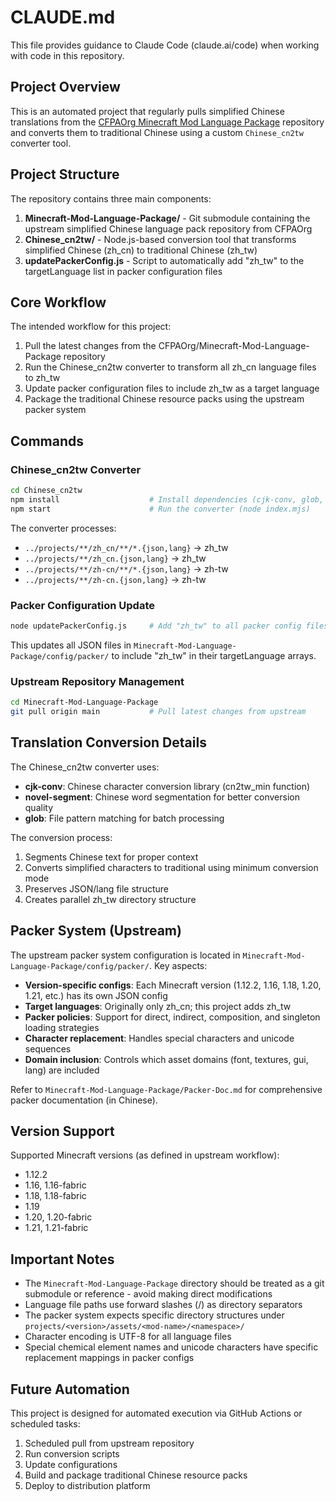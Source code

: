# CLAUDE.md

This file provides guidance to Claude Code (claude.ai/code) when working with code in this repository.

## Project Overview

This is an automated project that regularly pulls simplified Chinese translations from the [CFPAOrg Minecraft Mod Language Package](https://github.com/CFPAOrg/Minecraft-Mod-Language-Package) repository and converts them to traditional Chinese using a custom `Chinese_cn2tw` converter tool.

## Project Structure

The repository contains three main components:

1. **Minecraft-Mod-Language-Package/** - Git submodule containing the upstream simplified Chinese language pack repository from CFPAOrg
2. **Chinese_cn2tw/** - Node.js-based conversion tool that transforms simplified Chinese (zh_cn) to traditional Chinese (zh_tw)
3. **updatePackerConfig.js** - Script to automatically add "zh_tw" to the targetLanguage list in packer configuration files

## Core Workflow

The intended workflow for this project:

1. Pull the latest changes from the CFPAOrg/Minecraft-Mod-Language-Package repository
2. Run the Chinese_cn2tw converter to transform all zh_cn language files to zh_tw
3. Update packer configuration files to include zh_tw as a target language
4. Package the traditional Chinese resource packs using the upstream packer system

## Commands

### Chinese_cn2tw Converter

```bash
cd Chinese_cn2tw
npm install                    # Install dependencies (cjk-conv, glob, novel-segment)
npm start                      # Run the converter (node index.mjs)
```

The converter processes:
- `../projects/**/zh_cn/**/*.{json,lang}` → zh_tw
- `../projects/**/zh_cn.{json,lang}` → zh_tw
- `../projects/**/zh-cn/**/*.{json,lang}` → zh-tw
- `../projects/**/zh-cn.{json,lang}` → zh-tw

### Packer Configuration Update

```bash
node updatePackerConfig.js     # Add "zh_tw" to all packer config files
```

This updates all JSON files in `Minecraft-Mod-Language-Package/config/packer/` to include "zh_tw" in their targetLanguage arrays.

### Upstream Repository Management

```bash
cd Minecraft-Mod-Language-Package
git pull origin main           # Pull latest changes from upstream
```

## Translation Conversion Details

The Chinese_cn2tw converter uses:
- **cjk-conv**: Chinese character conversion library (cn2tw_min function)
- **novel-segment**: Chinese word segmentation for better conversion quality
- **glob**: File pattern matching for batch processing

The conversion process:
1. Segments Chinese text for proper context
2. Converts simplified characters to traditional using minimum conversion mode
3. Preserves JSON/lang file structure
4. Creates parallel zh_tw directory structure

## Packer System (Upstream)

The upstream packer system configuration is located in `Minecraft-Mod-Language-Package/config/packer/`. Key aspects:

- **Version-specific configs**: Each Minecraft version (1.12.2, 1.16, 1.18, 1.20, 1.21, etc.) has its own JSON config
- **Target languages**: Originally only zh_cn; this project adds zh_tw
- **Packer policies**: Support for direct, indirect, composition, and singleton loading strategies
- **Character replacement**: Handles special characters and unicode sequences
- **Domain inclusion**: Controls which asset domains (font, textures, gui, lang) are included

Refer to `Minecraft-Mod-Language-Package/Packer-Doc.md` for comprehensive packer documentation (in Chinese).

## Version Support

Supported Minecraft versions (as defined in upstream workflow):
- 1.12.2
- 1.16, 1.16-fabric
- 1.18, 1.18-fabric
- 1.19
- 1.20, 1.20-fabric
- 1.21, 1.21-fabric

## Important Notes

- The `Minecraft-Mod-Language-Package` directory should be treated as a git submodule or reference - avoid making direct modifications
- Language file paths use forward slashes (/) as directory separators
- The packer system expects specific directory structures under `projects/<version>/assets/<mod-name>/<namespace>/`
- Character encoding is UTF-8 for all language files
- Special chemical element names and unicode characters have specific replacement mappings in packer configs

## Future Automation

This project is designed for automated execution via GitHub Actions or scheduled tasks:
1. Scheduled pull from upstream repository
2. Run conversion scripts
3. Update configurations
4. Build and package traditional Chinese resource packs
5. Deploy to distribution platform
